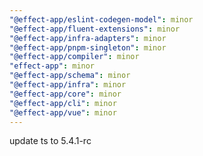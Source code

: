 ```yaml
---
"@effect-app/eslint-codegen-model": minor
"@effect-app/fluent-extensions": minor
"@effect-app/infra-adapters": minor
"@effect-app/pnpm-singleton": minor
"@effect-app/compiler": minor
"effect-app": minor
"@effect-app/schema": minor
"@effect-app/infra": minor
"@effect-app/core": minor
"@effect-app/cli": minor
"@effect-app/vue": minor
---
```


update ts to 5.4.1-rc
